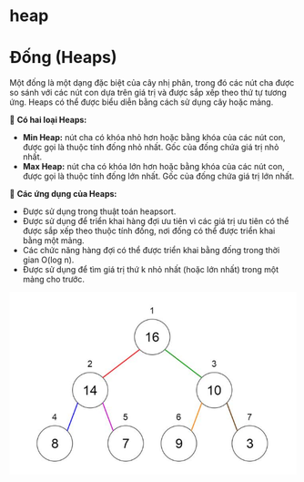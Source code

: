 # heap

# Đống (Heaps)

Một đống là một dạng đặc biệt của cây nhị phân, trong đó các nút cha được so sánh với các nút con dựa trên giá trị và được sắp xếp theo thứ tự tương ứng. Heaps có thể được biểu diễn bằng cách sử dụng cây hoặc mảng.

🔹 **Có hai loại Heaps:**

- **Min Heap:** nút cha có khóa nhỏ hơn hoặc bằng khóa của các nút con, được gọi là thuộc tính đống nhỏ nhất. Gốc của đống chứa giá trị nhỏ nhất.
- **Max Heap:** nút cha có khóa lớn hơn hoặc bằng khóa của các nút con, được gọi là thuộc tính đống lớn nhất. Gốc của đống chứa giá trị lớn nhất.

🔹 **Các ứng dụng của Heaps:**

- Được sử dụng trong thuật toán heapsort.
- Được sử dụng để triển khai hàng đợi ưu tiên vì các giá trị ưu tiên có thể được sắp xếp theo thuộc tính đống, nơi đống có thể được triển khai bằng một mảng.
- Các chức năng hàng đợi có thể được triển khai bằng đống trong thời gian O(log n).
- Được sử dụng để tìm giá trị thứ k nhỏ nhất (hoặc lớn nhất) trong một mảng cho trước.

![Minh hoa](./422887745_382217104400386_2672748517526546008_n.jpeg)
